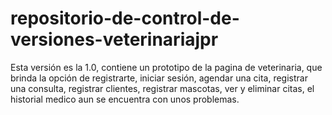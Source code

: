 # repositorio-de-control-de-versiones-veterinariajpr
 Esta versión es la 1.0, contiene un prototipo de la pagina de veterinaria, que brinda la opción de registrarte, iniciar sesión, agendar una cita, registrar una consulta, registrar clientes, registrar mascotas, ver y eliminar citas, el historial medico aun se encuentra con unos problemas.
